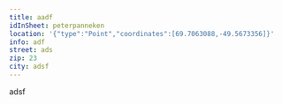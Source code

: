 ```yaml
---
title: aadf
idInSheet: peterpanneken
location: '{"type":"Point","coordinates":[69.7063088,-49.5673356]}'
info: adf
street: ads
zip: 23
city: adsf
---
```

adsf
